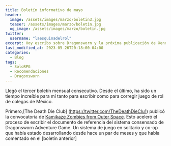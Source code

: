 ```yaml
---
title: Boletín informativo de mayo
header:
  image: /assets/images/marzo/boletin3.jpg
  teaser: /assets/images/marzo/boletin.jpg
  og_image: /assets/images/marzo/boletin.jpg
twitter:
  username: "laesquinadelrol"
excerpt: Hoy escribo sobre Dragonsworn y la próxima publicación de Xeno de Caligaes
last_modified_at: 2023-05-26T20:18:00-04:00
categories:
  - Blog
tags:
  - SoloRPG
  - Recomendaciones
  - Dragonsworn
---
```

Llegó el tercer boletín mensual consecutivo. Desde el último, ha sido un tiempo increíble para mí tanto para escribir como para corregir juego de rol de colegas de México.

Primero,[The Death Die Club] (https://twitter.com/TheDeathDieClu1) publicó la convocatoria de [Kamikaze Zombies from Outer Space](https://thedeathdieclub.com/kazos_2023/). Esto aceleró el proceso de escribir  el documento de referencia del sistema consensado de Dragonsworn Adventure Game. Un sistema de juego en solitario y co-op que había estado desarrollando desde hace un par de meses y que había comentado en el [boletín  anterior]